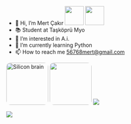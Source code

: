 - 👋 Hi, I’m Mert Çakır <img src="https://media.tenor.com/kRszz0WuOXYAAAAi/bongo-fox.gif" width="50"></h2> <img src="https://media.tenor.com/TuDbQ79kuPQAAAAi/fox-sunday.gif" width="50">
- 📚 Student at Taşköprü Myo
- 👀 I’m interested in A.i.
- 🌱 I’m currently learning Python
- 📫 How to reach me 56768mert@gmail.com

<img src = "https://lh3.googleusercontent.com/drive-viewer/AEYmBYQNzMgzXoy4IL9x2bS5cDiJxGnnN3A4ZXsd9Ec0Kmq4eIaj7_RxCbpSBzhXjgOd1A_m3EOgXcxSD_cI_mE4uovl2U57=w1366-h615" alt="Silicon brain" style="height: 111px; border-radius: 11px;"> <img src ="https://lh3.googleusercontent.com/drive-viewer/AEYmBYQtX9sxxqcsWzHhweCCOCy-B0QdXS96NsypMeXYTJtsdAGdQKilieu3br_dbpyffXHMoraOPHCGVwYuzLAxwIztjvXYxw=w1318-h654" style="height: 111px; border-radius: 11px;"> <img src="https://media.tenor.com/LtuWO95bVEMAAAAi/pc-head-bang.gif">




![](https://komarev.com/ghpvc/?username=MERT-CKR&color=ff69b4&style=plastic?labelColor=7D898B)


